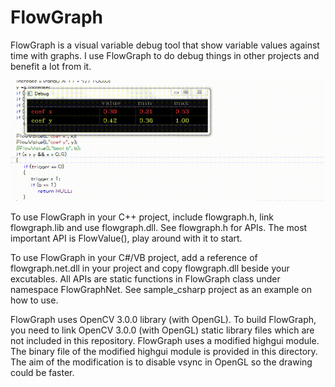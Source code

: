 # FlowGraph

FlowGraph is a visual variable debug tool that show variable values against time with graphs. I use FlowGraph to do debug things in other projects and benefit a lot from it.

![screenshot](https://raw.githubusercontent.com/geovens/FlowGraph/master/t165.gif)

To use FlowGraph in your C++ project, include flowgraph.h, link flowgraph.lib and use flowgraph.dll. See flowgraph.h for APIs. The most important API is FlowValue(), play around with it to start.

To use FlowGraph in your C#/VB project, add a reference of flowgraph.net.dll in your project and copy flowgraph.dll beside your excutables. All APIs are static functions in FlowGraph class under namespace FlowGraphNet. See sample_csharp project as an example on how to use.

FlowGraph uses OpenCV 3.0.0 library (with OpenGL). To build FlowGraph, you need to link OpenCV 3.0.0 (with OpenGL) static library files which are not included in this repository. 
FlowGraph uses a modified highgui module. The binary file of the modified highgui module is provided in this directory. The aim of the modification is to disable vsync in OpenGL so the drawing could be faster.
